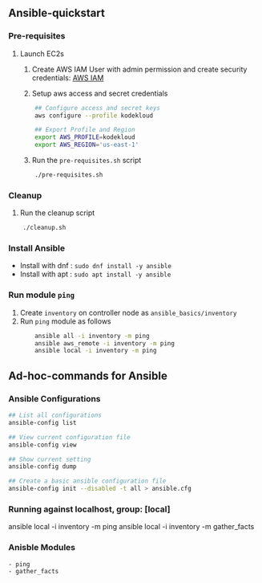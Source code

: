 ## Ansible-quickstart

### Pre-requisites

1. Launch EC2s

    1. Create AWS IAM User with admin permission and create security credentials: [AWS IAM](https://us-east-1.console.aws.amazon.com/iam/home?region=us-east-1#/security_credentials?section=IAM_credentials)

    2. Setup aws access and secret credentials
    ```bash
        ## Configure access and secret keys
        aws configure --profile kodekloud

        ## Export Profile and Region
        export AWS_PROFILE=kodekloud
        export AWS_REGION='us-east-1'
    ```

    3. Run the `pre-requisites.sh` script
    ```bash
        ./pre-requisites.sh
    ```

### Cleanup

1. Run the cleanup script
```bash
    ./cleanup.sh
```

### Install Ansible

- Install with dnf : `sudo dnf install -y ansible`
- Install with apt : `sudo apt install -y ansible`

### Run module `ping`
1. Create `inventory` on controller node as `ansible_basics/inventory`
2. Run `ping` module as follows
    ```bash
        ansible all -i inventory -m ping
        ansible aws_remote -i inventory -m ping
        ansible local -i inventory -m ping
    ```

## Ad-hoc-commands for Ansible

### Ansible Configurations
```bash
## List all configurations
ansible-config list

## View current configuration file
ansible-config view

## Show current setting 
ansible-config dump

## Create a basic ansible configuration file
ansible-config init --disabled -t all > ansible.cfg
```

### Running against localhost, group: [local]
ansible local -i inventory -m ping
ansible local -i inventory -m gather_facts

### Anisble Modules
```
- ping
- gather_facts
```
